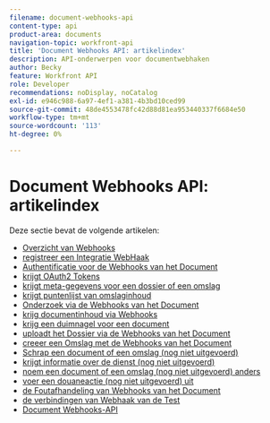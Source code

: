 ```yaml
---
filename: document-webhooks-api
content-type: api
product-area: documents
navigation-topic: workfront-api
title: 'Document Webhooks API: artikelindex'
description: API-onderwerpen voor documentwebhaken
author: Becky
feature: Workfront API
role: Developer
recommendations: noDisplay, noCatalog
exl-id: e946c988-6a97-4ef1-a381-4b3bd10ced99
source-git-commit: 48de4553478fc42d88d81ea953440337f6684e50
workflow-type: tm+mt
source-wordcount: '113'
ht-degree: 0%

---
```


# Document Webhooks API: artikelindex

<!-- Audited: 5/2025 -->

Deze sectie bevat de volgende artikelen:

* [ Overzicht van Webhooks ](../../wf-api/doc-wbhks-api/webhooks-overview.md)
* [ registreer een Integratie WebHaak ](../../wf-api/doc-wbhks-api/register-webhook-integration.md)
* [ Authentificatie voor de Webhooks van het Document ](../../wf-api/doc-wbhks-api/auth-for-docu-webhook.md)
* [ krijgt OAuth2 Tokens ](../../wf-api/doc-wbhks-api/get-oath-token-webhooks.md)
* [ krijgt meta-gegevens voor een dossier of een omslag ](../../wf-api/doc-wbhks-api/get-metadata-file-folder.md)
* [ krijgt puntenlijst van omslaginhoud ](../../wf-api/doc-wbhks-api/get-list-folder-contents.md)
* [ Onderzoek via de Webhooks van het Document ](../../wf-api/doc-wbhks-api/docu-webhook-search.md)
* [ krijg documentinhoud via Webhooks ](../../wf-api/doc-wbhks-api/get-docu-content-webhook.md)
* [ krijg een duimnagel voor een document ](../../wf-api/doc-wbhks-api/get-thmbnl-doc.md)
* [ uploadt het Dossier via de Webhooks van het Document ](../../wf-api/doc-wbhks-api/file-upload-docu-webhook.md)
* [ creeer een Omslag met de Webhooks van het Document ](../../wf-api/doc-wbhks-api/create-folder-docu-webhook.md)
* [ Schrap een document of een omslag (nog niet uitgevoerd) ](../../wf-api/doc-wbhks-api/delete-a-document-or-folder.md)
* [ krijgt informatie over de dienst (nog niet uitgevoerd) ](../../wf-api/doc-wbhks-api/get-service-info-webhook.md)
* [ noem een document of een omslag (nog niet uitgevoerd) anders ](../../wf-api/doc-wbhks-api/rename-docu-or-folder.md)
* [ voer een douaneactie (nog niet uitgevoerd) uit ](../../wf-api/doc-wbhks-api/perform-custom-action.md)
* [ de Foutafhandeling van Webhooks van het Document ](../../wf-api/doc-wbhks-api/docu-webhooks-errors.md)
* [ de verbindingen van Webhaak van de Test ](../../wf-api/doc-wbhks-api/test-webhook-connections.md)
* [Document Webhooks-API](../../wf-api/doc-wbhks-api/docu-webhook-api.md)
